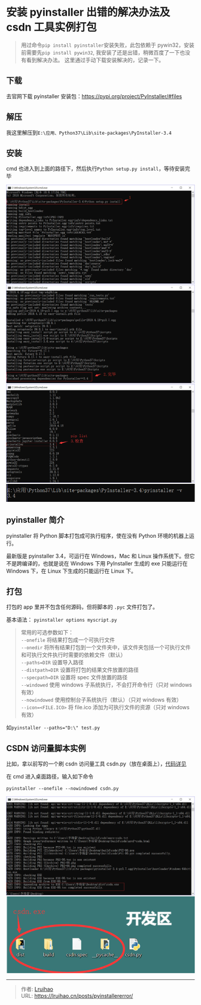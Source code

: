 # 安装 pyinstaller 出错的解决办法及 csdn 工具实例打包


> 用过命令`pip install pyinstaller`安装失败，此包依赖于 pywin32，安装前需要先`pip install pywin32`, 我安装了还是出错，稍微百度了一下也没有看到解决办法。
> 这里通过手动下载安装解决的，记录一下。

<!--more-->

## 下载

去官网下载 pyinstaller 安装包：<https://pypi.org/project/PyInstaller/#files>

## 解压

我这里解压到`E:\应用、Python37\Lib\site-packages\PyInstaller-3.4`

## 安装

cmd 也进入到上面的路径下，然后执行`Python setup.py install`，等待安装完毕

![安装](images/1.png)
![完成](images/2.png)
![pip list](images/3.png)
![版本](images/4.png)

## pyinstaller 简介

pyinstaller 将 Python 脚本打包成可执行程序，使在没有 Python 环境的机器上运行。

最新版是 pyinstaller 3.4，可运行在 Windows，Mac 和 Linux 操作系统下。但它不是跨编译的，也就是说在 Windows 下用 PyInstaller 生成的 exe 只能运行在 Windows 下，在 Linux 下生成的只能运行在 Linux 下。

## 打包

打包的 app 里并不包含任何源码，但将脚本的 `.pyc` 文件打包了。

基本语法： `pyinstaller options myscript.py`

> 常用的可选参数如下：  
> `--onefile` 将结果打包成一个可执行文件  
> `--onedir` 将所有结果打包到一个文件夹中，该文件夹包括一个可执行文件和可执行文件执行时需要的依赖文件（默认）  
> `--paths=DIR` 设置导入路径  
> `--distpath=DIR` 设置将打包的结果文件放置的路径  
> `--specpath=DIR` 设置将 spec 文件放置的路径  
> `--windowed` 使用 windows 子系统执行，不会打开命令行（只对 windows 有效）  
> `--nowindowed` 使用控制台子系统执行（默认）（只对 windows 有效）  
> `--icon=<FILE.ICO>` 将 file.ico 添加为可执行文件的资源（只对 windows 有效）

如`pyinstaller --paths="D:\" test.py`

## CSDN 访问量脚本实例

比如，拿以前写的一个刷 csdn 访问量工具 csdn.py（放在桌面上），[代码详见](/posts/csdnvisiter.html)

在 cmd 进入桌面路径，输入如下命令

```shell
pyinstaller --onefile --nowindowed csdn.py
```

![csdn.exe 生成成功](images/5.png)
![csdn.exe 生成成功](images/6.png)


---

> 作者: [Lruihao](https://github.com/Lruihao)  
> URL: https://lruihao.cn/posts/pyinstallererror/  


